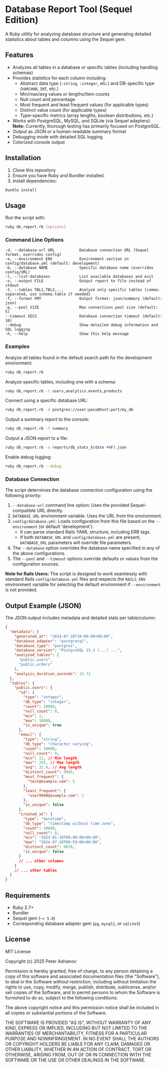 # Database Report Tool (Sequel Edition)

A Ruby utility for analyzing database structure and generating detailed statistics about tables and columns using the Sequel gem.

## Features

- Analyzes all tables in a database or specific tables (including handling schemas)
- Provides statistics for each column including:
  - Abstract data type (`:string`, `:integer`, etc.) and DB-specific type (`VARCHAR`, `INT`, etc.)
  - Min/max/avg values or lengths/item counts
  - Null count and percentage
  - Most frequent and least frequent values (for applicable types)
  - Distinct value count (for applicable types)
  - Type-specific metrics (array lengths, boolean distributions, etc.)
- Works with PostgreSQL, MySQL, and SQLite (via Sequel adapters). **Note:** Currently, thorough testing has primarily focused on PostgreSQL.
- Output as JSON or a human-readable summary format
- Debugging mode with detailed SQL logging
- Colorized console output

## Installation

1.  Clone this repository
2.  Ensure you have Ruby and Bundler installed.
3.  Install dependencies:

```bash
bundle install
```

## Usage

Run the script with:

```bash
ruby db_report.rb [options]
```

### Command Line Options

```
-d, --database-url URL           Database connection URL (Sequel format, overrides config)
-e, --environment ENV            Environment section in config/database.yml (default: development)
-b, --database NAME              Specific database name (overrides config/URL)
-l, --list-databases             List available databases and exit
-o, --output FILE                Output report to file instead of stdout
-t, --tables TBL1,TBL2,...       Analyze only specific tables (comma-separated, use schema.table if needed)
-f, --format FMT                 Output format: json/summary (default: json)
-p, --pool SIZE                  Max connections pool size (default: 5)
--timeout SECS                   Database connection timeout (default: 10)
--debug                          Show detailed debug information and SQL logging
-h, --help                       Show this help message
```

### Examples

Analyze all tables found in the default search path for the development environment:
```bash
ruby db_report.rb
```

Analyze specific tables, including one with a schema:
```bash
ruby db_report.rb -t users,analytics.events,products
```

Connect using a specific database URL:
```bash
ruby db_report.rb -d postgres://user:pass@host:port/my_db
```

Output a summary report to the console:
```bash
ruby db_report.rb -f summary
```

Output a JSON report to a file:
```bash
ruby db_report.rb -o reports/db_stats_$(date +%F).json
```

Enable debug logging:
```bash
ruby db_report.rb --debug
```

### Database Connection

The script determines the database connection configuration using the following priority:

1.  `--database-url` command line option: Uses the provided Sequel-compatible URL directly.
2.  `DATABASE_URL` environment variable: Uses the URL from the environment.
3.  `config/database.yml`: Loads configuration from this file based on the `--environment` (or default 'development').
    - It can parse standard Rails YAML structure, including ERB tags.
    - If both `DATABASE_URL` and `config/database.yml` are present, `DATABASE_URL` parameters will override file parameters.
4.  The `--database` option overrides the database name specified in any of the above configurations.
5.  The `--pool` and `--timeout` options override defaults or values from the configuration sources.

**Note for Rails Users:** The script is designed to work seamlessly with standard Rails `config/database.yml` files and respects the `RAILS_ENV` environment variable for selecting the default environment if `--environment` is not provided.

## Output Example (JSON)

The JSON output includes metadata and detailed stats per table/column:

```json
{
  "metadata": {
    "generated_at": "2024-07-28T10:00:00+00:00",
    "database_adapter": "postgresql",
    "database_type": "postgres",
    "database_version": "PostgreSQL 15.3 (...) ...",
    "analyzed_tables": [
      "public.users",
      "public.orders"
    ],
    "analysis_duration_seconds": 15.72
  },
  "tables": {
    "public.users": {
      "id": {
        "type": "integer",
        "db_type": "integer",
        "count": 10000,
        "null_count": 0,
        "min": 1,
        "max": 10000,
        "is_unique": true
      },
      "email": {
        "type": "string",
        "db_type": "character varying",
        "count": 10000,
        "null_count": 0,
        "min": 12, // Min length
        "max": 255, // Max length
        "avg": 32.4, // Avg length
        "distinct_count": 9995,
        "most_frequent": {
          "test@example.com": 5
        },
        "least_frequent": {
          "user9999@example.com": 1
        },
        "is_unique": false
      },
      "created_at": {
        "type": "datetime",
        "db_type": "timestamp without time zone",
        "count": 10000,
        "null_count": 0,
        "min": "2023-01-10T00:00:00+00:00",
        "max": "2024-07-28T09:59:00+00:00",
        "distinct_count": 9876,
        "is_unique": false
      }
      // ... other columns
    }
    // ... other tables
  }
}
```

## Requirements

- Ruby 2.7+
- Bundler
- Sequel gem (`~> 5.0`)
- Corresponding database adapter gem (`pg`, `mysql2`, or `sqlite3`)

## License

MIT License

Copyright (c) 2025 Peter Adrianov

Permission is hereby granted, free of charge, to any person obtaining a copy
of this software and associated documentation files (the "Software"), to deal
in the Software without restriction, including without limitation the rights
to use, copy, modify, merge, publish, distribute, sublicense, and/or sell
copies of the Software, and to permit persons to whom the Software is
furnished to do so, subject to the following conditions:

The above copyright notice and this permission notice shall be included in all
copies or substantial portions of the Software.

THE SOFTWARE IS PROVIDED "AS IS", WITHOUT WARRANTY OF ANY KIND, EXPRESS OR
IMPLIED, INCLUDING BUT NOT LIMITED TO THE WARRANTIES OF MERCHANTABILITY,
FITNESS FOR A PARTICULAR PURPOSE AND NONINFRINGEMENT. IN NO EVENT SHALL THE
AUTHORS OR COPYRIGHT HOLDERS BE LIABLE FOR ANY CLAIM, DAMAGES OR OTHER
LIABILITY, WHETHER IN AN ACTION OF CONTRACT, TORT OR OTHERWISE, ARISING FROM,
OUT OF OR IN CONNECTION WITH THE SOFTWARE OR THE USE OR OTHER DEALINGS IN THE
SOFTWARE.
